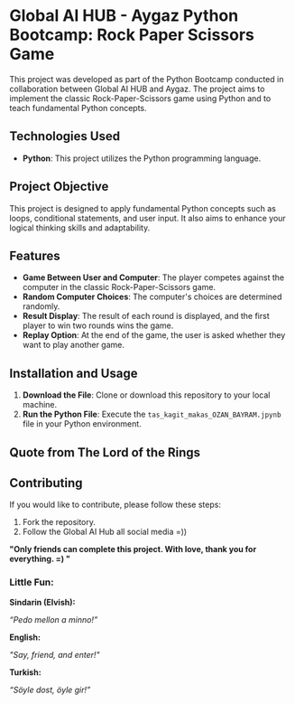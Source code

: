 # Global AI HUB - Aygaz Python Bootcamp: Rock Paper Scissors Game

This project was developed as part of the Python Bootcamp conducted in collaboration between Global AI HUB and Aygaz. The project aims to implement the classic Rock-Paper-Scissors game using Python and to teach fundamental Python concepts.

## Technologies Used

- **Python**: This project utilizes the Python programming language.

## Project Objective

This project is designed to apply fundamental Python concepts such as loops, conditional statements, and user input. It also aims to enhance your logical thinking skills and adaptability.

## Features

- **Game Between User and Computer**: The player competes against the computer in the classic Rock-Paper-Scissors game.
- **Random Computer Choices**: The computer's choices are determined randomly.
- **Result Display**: The result of each round is displayed, and the first player to win two rounds wins the game.
- **Replay Option**: At the end of the game, the user is asked whether they want to play another game.

## Installation and Usage

1. **Download the File**: Clone or download this repository to your local machine.
2. **Run the Python File**: Execute the `tas_kagit_makas_OZAN_BAYRAM.jpynb` file in your Python environment.
## Quote from The Lord of the Rings


## Contributing

If you would like to contribute, please follow these steps:

1. Fork the repository.
2. Follow the Global AI Hub all social media =))

**"Only friends can complete this project. With love, thank you for everything. =) "**

### Little Fun: 
**Sindarin (Elvish):**

*“Pedo mellon a minno!”*

**English:**

*"Say, friend, and enter!"*

**Turkish:**

*“Söyle dost, öyle gir!”*
